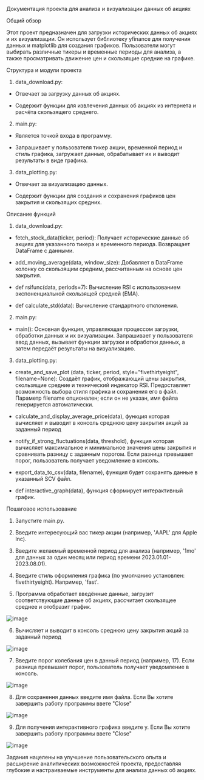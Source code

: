 Документация проекта для анализа и визуализации данных об акциях

Общий обзор

Этот проект предназначен для загрузки исторических данных об акциях и их визуализации. Он использует библиотеку yfinance для получения данных и matplotlib для создания графиков. Пользователи могут выбирать различные тикеры и временные периоды для анализа, а также просматривать движение цен и скользящие средние на графике.


Структура и модули проекта

1. data_download.py:

- Отвечает за загрузку данных об акциях.

- Содержит функции для извлечения данных об акциях из интернета и расчёта скользящего среднего.


2. main.py:

- Является точкой входа в программу.

- Запрашивает у пользователя тикер акции, временной период и стиль графика, загружает данные, обрабатывает их и выводит результаты в виде графика.


3. data_plotting.py:

- Отвечает за визуализацию данных.

- Содержит функции для создания и сохранения графиков цен закрытия и скользящих средних.


Описание функций


1. data_download.py:

- fetch_stock_data(ticker, period): Получает исторические данные об акциях для указанного тикера и временного периода. Возвращает DataFrame с данными.

- add_moving_average(data, window_size): Добавляет в DataFrame колонку со скользящим средним, рассчитанным на основе цен закрытия.

- def rsifunc(data, periods=7): Вычисление RSI с использованием экспоненциальной скользящей средней (EMA).

- def calculate_std(data): Вычисление стандартного отклонения.


2. main.py:

- main(): Основная функция, управляющая процессом загрузки, обработки данных и их визуализации. Запрашивает у пользователя ввод данных, вызывает функции загрузки и обработки данных, а затем передаёт результаты на визуализацию.


3. data_plotting.py:

- create_and_save_plot (data, ticker, period, style="fivethirtyeight", filename=None): Создаёт график, отображающий цены закрытия, скользящие средние и технический индекатор RSI. Предоставляет возможность выбора стиля графика и сохранения его в файл. Параметр filename опционален; если он не указан, имя файла генерируется автоматически.

- calculate_and_display_average_price(data), функция которая вычисляет и выводит в консоль среднюю цену закрытия акций за заданный период

- notify_if_strong_fluctuations(data, threshold), функция которая вычисляет максимальное и минимальное значения цены закрытия и сравнивать разницу с заданным порогом. Если разница превышает порог, пользователь получает уведомление в консоль.
  
- export_data_to_csv(data, filename), функция будет сохранять данные в указанный SCV файл.

- def interactive_graph(data), функция сформирует интерактивный график.

Пошаговое использование

1. Запустите main.py.

2. Введите интересующий вас тикер акции (например, 'AAPL' для Apple Inc).
3. Введите желаемый временной период для анализа (например, '1mo' для данных за один месяц или период времени 2023.01.01-2023.08.01).
4. Введите стиль оформления графика (по умолчанию установлен: fivethirtyeight). Например, 'fast'.
5. Программа обработает введённые данные, загрузит соответствующие данные об акциях, рассчитает скользящее среднее и отобразит график.

![image](https://github.com/user-attachments/assets/2d959032-8d4b-4805-b524-598a029036c9)

6. Вычисляет и выводит в консоль среднюю цену закрытия акций за заданный период

![image](https://github.com/user-attachments/assets/9cb2762a-dd5b-490a-b67b-983379839733)

7. Введите порог колебания цен в данный период (например, 17). Если разница превышает порог, пользователь получает уведомление в консоль.

![image](https://github.com/user-attachments/assets/706bafe1-83e1-40ef-880b-c8953d4de44d)

8. Для сохранення данных введите имя файла. Если Вы хотите завершить работу программы ввете "Close"

![image](https://github.com/user-attachments/assets/5cd435a8-abf5-4e99-85ce-189acd01057d)

9. Для получения интерактивного графика введите y. Если Вы хотите завершить работу программы ввете "Close"

![image](https://github.com/user-attachments/assets/8e0b9974-365e-46bc-96ae-8c0f393654a9)

Задания нацелены на улучшение пользовательского опыта и расширение аналитических возможностей проекта, предоставляя глубокие и настраиваемые инструменты для анализа данных об акциях.
